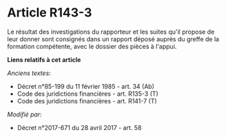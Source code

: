 # Article R143-3

Le résultat des investigations du rapporteur et les suites qu'il propose de leur donner sont consignés dans un rapport déposé
auprès du greffe de la formation compétente, avec le dossier des pièces à l'appui.

**Liens relatifs à cet article**

_Anciens textes_:

  - Décret n°85-199 du 11 février 1985 - art. 34 (Ab)
  - Code des juridictions financières - art. R135-3 (T)
  - Code des juridictions financières - art. R141-7 (T)

_Modifié par_:

  - Décret n°2017-671 du 28 avril 2017 - art. 58
